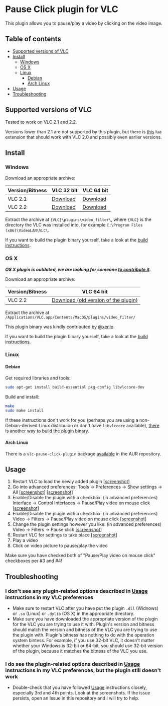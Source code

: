 # Pause Click plugin for VLC
This plugin allows you to pause/play a video by clicking on the video image.

## Table of contents

- [Supported versions of VLC](#supported-versions-of-vlc)
- [Install](#install)
  - [Windows](#windows)
  - [OS X](#os-x)
  - [Linux](#linux)
    - [Debian](#debian)
    - [Arch Linux](#arch-linux)
- [Usage](#usage)
- [Troubleshooting](#troubleshooting)

## Supported versions of VLC
Tested to work on VLC 2.1 and 2.2.

Versions lower than 2.1 are not supported by this plugin, but there is [this](https://github.com/3demax/vlc-clickpause) lua extension that should work with VLC 2.0 and possibly even earlier versions.

## Install

### Windows
Download an appropriate archive:

Version/Bitness | VLC 32 bit | VLC 64 bit
----------- | ------ | -------
VLC 2.1 | [Download](https://github.com/nurupo/vlc-pause-click-plugin/releases/download/0.4.0/vlc-2.1-32bit-win.zip) | [Download](https://github.com/nurupo/vlc-pause-click-plugin/releases/download/0.4.0/vlc-2.1-64bit-win.zip)
VLC 2.2 | [Download](https://github.com/nurupo/vlc-pause-click-plugin/releases/download/0.4.0/vlc-2.2-32bit-win.zip) | [Download](https://github.com/nurupo/vlc-pause-click-plugin/releases/download/0.4.0/vlc-2.2-64bit-win.zip)

Extract the archive at `{VLC}\plugins\video_filter\`, where `{VLC}` is the directory the VLC was installed into, for example `C:\Program Files (x86)\VideoLAN\VLC\`.

If you want to build the plugin binary yourself, take a look at the [build instructions](/BUILD.md).

### OS X

***OS X plugin is outdated, we are looking for someone [to contribute it](/BUILD.md).***

Download an appropriate archive:

Version/Bitness | VLC 64 bit
----------- | -------
VLC 2.2 | [Download (old version of the plugin)](https://github.com/nurupo/vlc-pause-click-plugin/releases/download/0.2.1/vlc-2.2.x-64bit-osx.zip)

Extract the archive at `/Applications/VLC.app/Contents/MacOS/plugins/video_filter/`

This plugin binary was kindly contributed by [@xenio](https://github.com/xenio).

If you want to build the plugin binary yourself, take a look at the [build instructions](/BUILD.md).

### Linux

#### Debian
Get required libraries and tools:
```bash
sudo apt-get install build-essential pkg-config libvlccore-dev
```

Build and install:
```bash
make
sudo make install
```

If these instructions don't work for you (perhaps you are using a non-Debian-derived Linux distribuion or don't have `libvlccore` available), [there is another way to build the plugin binary](/BUILD.md).

#### Arch Linux
There is a `vlc-pause-click-plugin` package [available](https://aur.archlinux.org/packages/vlc-pause-click-plugin/) in the AUR repository.

## Usage
1. Restart VLC to load the newly added plugin [[screenshot]](http://i.imgur.com/6oTRtD8.png)
2. Go into advanced preferences: Tools -> Preferences -> Show settings -> All [[screenshot]](http://i.imgur.com/ONLskiX.png) [[screenshot]](http://i.imgur.com/V7ql7HR.png)
3. Enable/Disable the plugin with a checkbox: (in advanced preferences) Interface -> Control Interfaces -> Pause/Play video on mouse click [[screenshot]](http://i.imgur.com/aMkGRRK.png)
4. Enable/Disable the plugin with a checkbox: (in advanced preferences) Video -> Filters -> Pause/Play video on mouse click [[screenshot]](http://i.imgur.com/U5TZpDp.png)
5. Change the plugin settings however you like: (in advanced preferences) Video -> Filters -> Pause click [[screenshot]](https://i.imgur.com/gPPXjqw.png)
6. Restart VLC for settings to take place [[screenshot]](http://i.imgur.com/6oTRtD8.png)
7. Play a video
8. Click on video picture to pause/play the video

Make sure you have checked both of "Pause/Play video on mouse click" checkboxes per \#3 and \#4!

## Troubleshooting

### I don't see any plugin-related options described in [Usage](#usage) instructions in my VLC preferences

- Make sure to restart VLC after you have put the plugin `.dll` (Widnows) or `.so` (Linux) or `.dylib` (OS X) in the appropriate directory.
- Make sure you have downloaded the appropriate version of the plugin for the VLC you are trying to use it with. Plugin's version and bitness should match the version and bitness of the VLC you are trying to use the plugin with. Plugin's bitness has nothing to do with the operation system bintess. For example, if you use 32-bit VLC, it doesn't matter whether your Windows is 32-bit or 64-bit, you should use 32-bit version of the plugin, because it matches the bitness of the VLC you use.

### I do see the plugin-related options described in [Usage](#usage) instructions in my VLC preferences, but the plugin still doesn't work

- Double-check that you have followed [Usage](#usage) instructions closely, especially 3rd and 4th points. Look at the screenshots. If the issue persists, open an Issue in this repository and I will try to help.

